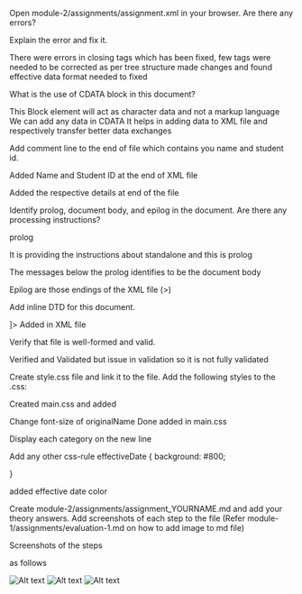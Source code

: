 Open module-2/assignments/assignment.xml in your browser. Are there any errors? 

Explain the error and fix it.

There were errors in closing tags which has been fixed, few tags were needed to be corrected as per tree structure 
made changes and found effective data format needed to fixed 


What is the use of CDATA block in this document?

This Block element will act as character data and not a markup language 
We can add any data in CDATA
It helps in adding data to XML file and respectively transfer better data exchanges

Add comment line to the end of file which contains you name and student id.

Added  Name and Student ID at the end of XML file

Added the respective details at end of the file 

Identify prolog, document body, and epilog in the document. Are there any processing instructions?

<?xml version="1.0" encoding="UTF-8" standalone="yes" ?> prolog

It is providing the instructions about standalone and this is prolog

The messages below the prolog identifies to be the document body

Epilog are those endings of the XML file (>)

Add inline DTD for this document.

<!DOCTYPE note [
<!ELEMENT note (to,from,heading,body)>
<!ELEMENT to (#DATA)>
<!ELEMENT from (#DATA)>
<!ELEMENT heading (#DATA)>
<!ELEMENT body (#DATA)>
]>
Added in XML file

Verify that file is well-formed and valid.

Verified and Validated but issue in validation
so it is not fully validated

Create style.css file and link it to the file. Add the following styles to the .css:

Created main.css and added

Change font-size of originalName
Done added in main.css



Display each category on the new line


Add any other css-rule
effectiveDate {
    background: #800;

}

added effective date color

Create module-2/assignments/assignment_YOURNAME.md and add your theory answers. Add screenshots of each step to the file (Refer module-1/assignments/evaluation-1.md on how to add image to md file)

Screenshots of the steps

as follows 

![Alt text](/CSS%20Step.jpg)
![Alt text](/Step%20for%20adding%20DTD%20line.jpg)
![Alt text](/Valid%20Xml.bmp)

